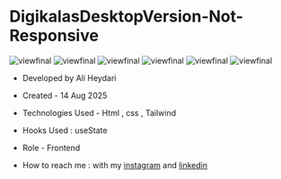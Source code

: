 # DigikalasDesktopVersion-Not-Responsive

   ![viewfinal](https://github.com/user-attachments/assets/2fc390d8-57d1-49bb-8a6e-a1d77c998025)
![viewfinal](https://github.com/user-attachments/assets/6f9b2e5e-8aff-445b-a132-7534bba56da8)
![viewfinal](https://github.com/user-attachments/assets/ea1be6a1-fca6-4a87-bf5c-fb33f6648dcb)
![viewfinal](https://github.com/user-attachments/assets/56aca25a-324b-4d35-8383-2679cb5ac016)
![viewfinal](https://github.com/user-attachments/assets/37514205-b4db-48ac-86f1-1cea4e85c633)
![viewfinal](https://github.com/user-attachments/assets/fa2f6d69-df0e-4abf-8b38-7adccdf395b3)

- Developed by Ali Heydari

- Created - 14 Aug 2025

- Technologies Used - Html , css , Tailwind

- Hooks Used : useState 

- Role - Frontend

- How to reach me : with my [instagram](https://www.instagram.com/alifront_com/) and [linkedin](https://www.linkedin.com/in/ali-heydari-3567b2191/)
